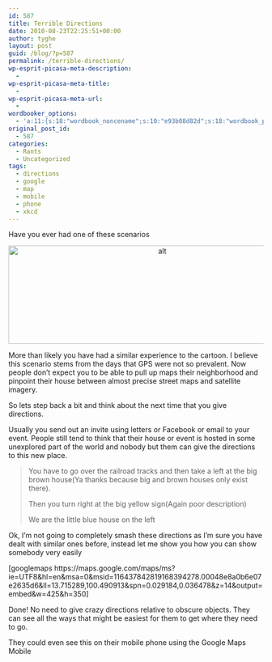 ```yaml
---
id: 587
title: Terrible Directions
date: 2010-08-23T22:25:51+00:00
author: tyghe
layout: post
guid: /blog/?p=587
permalink: /terrible-directions/
wp-esprit-picasa-meta-description:
  - 
wp-esprit-picasa-meta-title:
  - 
wp-esprit-picasa-meta-url:
  - 
wordbooker_options:
  - 'a:11:{s:18:"wordbook_noncename";s:10:"e93b08d82d";s:18:"wordbook_page_post";s:4:"-100";s:18:"wordbook_orandpage";s:1:"2";s:23:"wordbook_default_author";s:1:"2";s:23:"wordbook_extract_length";s:3:"256";s:19:"wordbook_actionlink";s:3:"300";s:26:"wordbooker_publish_default";s:2:"on";s:27:"wordbooker_publish_override";s:2:"on";s:18:"wordbook_attribute";s:31:"Posted a new post on their blog";s:29:"wordbooker_status_update_text";s:35:": New blog post :  %title% - %link%";s:20:"wordbook_comment_get";s:2:"on";}'
original_post_id:
  - 587
categories:
  - Rants
  - Uncategorized
tags:
  - directions
  - google
  - map
  - mobile
  - phone
  - xkcd
---
```

Have you ever had one of these scenarios

<p style="text-align:center;">
  <a href="http://xkcd.com/783/"><img class="aligncenter" title="I Don't want Directions" src="http://imgs.xkcd.com/comics/i_dont_want_directions.png" alt="alt" width="592" height="194" /></a>
</p>

<p style="text-align:left;">
  More than likely you have had a similar experience to the cartoon. I believe this scenario stems from the days that GPS were not so prevalent. Now people don&#8217;t expect you to be able to pull up maps their neighborhood and pinpoint their house between almost precise street maps and satellite imagery.
</p>

<p style="text-align:left;">
  So lets step back a bit and think about the next time that you give directions.
</p>

<p style="text-align:left;">
  Usually you send out an invite using letters or Facebook or email to your event. People still tend to think that their house or event is hosted in some unexplored part of the world and nobody but them can give the directions to this new place.
</p>

> <p style="text-align:left;">
>   You have to go over the railroad tracks and then take a left at the big brown house(Ya thanks because big and brown houses only exist there).
> </p>
> 
> <p style="text-align:left;">
>   Then you turn right at the big yellow sign(Again poor description)
> </p>
> 
> <p style="text-align:left;">
>   We are the little blue house on the left
> </p>

<p style="text-align:left;">
  Ok, I&#8217;m not going to completely smash these directions as I&#8217;m sure you have dealt with similar ones before, instead let me show you how you can show somebody very easily
</p>

<p style="text-align:left;">
  <p>
    [googlemaps https://maps.google.com/maps/ms?ie=UTF8&hl=en&msa=0&msid=116437842819168394278.00048e8a0b6e07e2635d6&ll=13.715289,100.490913&spn=0.029184,0.036478&z=14&output=embed&w=425&h=350]
  </p>
  
  <p>
    Done! No need to give crazy directions relative to obscure objects. They can see all the ways that might be easiest for them to get where they need to go.
  </p>
  
  <p>
    They could even see this on their mobile phone using the Google Maps Mobile
  </p>
